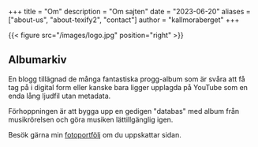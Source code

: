 +++
title = "Om"
description = "Om sajten"
date = "2023-06-20"
aliases = ["about-us", "about-texify2", "contact"]
author = "kallmoraberget"
+++

{{< figure src="/images/logo.jpg" position="right" >}}


## Albumarkiv
En blogg tillägnad de många fantastiska progg-album som är svåra att få tag på i digital form eller kanske bara ligger upplagda på YouTube som en enda lång ljudfil utan metadata.

Förhoppningen är att bygga upp en gedigen "databas" med album från musikrörelsen och göra musiken lättillgänglig igen.

Besök gärna min [fotoportfölj](https://kallmoraberget.com/) om du uppskattar sidan.